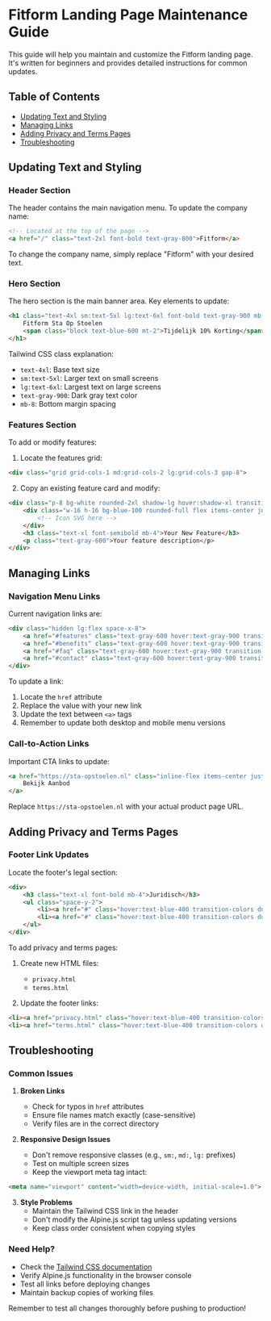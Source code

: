 # Fitform Landing Page Maintenance Guide

This guide will help you maintain and customize the Fitform landing page. It's written for beginners and provides detailed instructions for common updates.

## Table of Contents
- [Updating Text and Styling](#updating-text-and-styling)
- [Managing Links](#managing-links)
- [Adding Privacy and Terms Pages](#adding-privacy-and-terms-pages)
- [Troubleshooting](#troubleshooting)

## Updating Text and Styling

### Header Section
The header contains the main navigation menu. To update the company name:

```html
<!-- Located at the top of the page -->
<a href="/" class="text-2xl font-bold text-gray-800">Fitform</a>
```

To change the company name, simply replace "Fitform" with your desired text.

### Hero Section
The hero section is the main banner area. Key elements to update:

```html
<h1 class="text-4xl sm:text-5xl lg:text-6xl font-bold text-gray-900 mb-8 leading-tight">
    Fitform Sta Op Stoelen
    <span class="block text-blue-600 mt-2">Tijdelijk 10% Korting</span>
</h1>
```

Tailwind CSS class explanation:
- `text-4xl`: Base text size
- `sm:text-5xl`: Larger text on small screens
- `lg:text-6xl`: Largest text on large screens
- `text-gray-900`: Dark gray text color
- `mb-8`: Bottom margin spacing

### Features Section
To add or modify features:

1. Locate the features grid:
```html
<div class="grid grid-cols-1 md:grid-cols-2 lg:grid-cols-3 gap-8">
```

2. Copy an existing feature card and modify:
```html
<div class="p-8 bg-white rounded-2xl shadow-lg hover:shadow-xl transition-shadow duration-300">
    <div class="w-16 h-16 bg-blue-100 rounded-full flex items-center justify-center mb-6">
        <!-- Icon SVG here -->
    </div>
    <h3 class="text-xl font-semibold mb-4">Your New Feature</h3>
    <p class="text-gray-600">Your feature description</p>
</div>
```

## Managing Links

### Navigation Menu Links
Current navigation links are:

```html
<div class="hidden lg:flex space-x-8">
    <a href="#features" class="text-gray-600 hover:text-gray-900 transition-colors duration-300">Kenmerken</a>
    <a href="#benefits" class="text-gray-600 hover:text-gray-900 transition-colors duration-300">Voordelen</a>
    <a href="#faq" class="text-gray-600 hover:text-gray-900 transition-colors duration-300">FAQ</a>
    <a href="#contact" class="text-gray-600 hover:text-gray-900 transition-colors duration-300">Contact</a>
</div>
```

To update a link:
1. Locate the `href` attribute
2. Replace the value with your new link
3. Update the text between `<a>` tags
4. Remember to update both desktop and mobile menu versions

### Call-to-Action Links
Important CTA links to update:

```html
<a href="https://sta-opstoelen.nl" class="inline-flex items-center justify-center px-8 py-4 text-lg font-medium text-white bg-blue-600 rounded-full hover:bg-blue-700">
    Bekijk Aanbod
</a>
```

Replace `https://sta-opstoelen.nl` with your actual product page URL.

## Adding Privacy and Terms Pages

### Footer Link Updates
Locate the footer's legal section:

```html
<div>
    <h3 class="text-xl font-bold mb-4">Juridisch</h3>
    <ul class="space-y-2">
        <li><a href="#" class="hover:text-blue-400 transition-colors duration-300">Privacy Policy</a></li>
        <li><a href="#" class="hover:text-blue-400 transition-colors duration-300">Algemene Voorwaarden</a></li>
    </ul>
</div>
```

To add privacy and terms pages:

1. Create new HTML files:
   - `privacy.html`
   - `terms.html`

2. Update the footer links:
```html
<li><a href="privacy.html" class="hover:text-blue-400 transition-colors duration-300">Privacy Policy</a></li>
<li><a href="terms.html" class="hover:text-blue-400 transition-colors duration-300">Algemene Voorwaarden</a></li>
```

## Troubleshooting

### Common Issues

1. **Broken Links**
   - Check for typos in `href` attributes
   - Ensure file names match exactly (case-sensitive)
   - Verify files are in the correct directory

2. **Responsive Design Issues**
   - Don't remove responsive classes (e.g., `sm:`, `md:`, `lg:` prefixes)
   - Test on multiple screen sizes
   - Keep the viewport meta tag intact:
```html
<meta name="viewport" content="width=device-width, initial-scale=1.0">
```

3. **Style Problems**
   - Maintain the Tailwind CSS link in the header
   - Don't modify the Alpine.js script tag unless updating versions
   - Keep class order consistent when copying styles

### Need Help?
- Check the [Tailwind CSS documentation](https://tailwindcss.com/docs)
- Verify Alpine.js functionality in the browser console
- Test all links before deploying changes
- Maintain backup copies of working files

Remember to test all changes thoroughly before pushing to production!